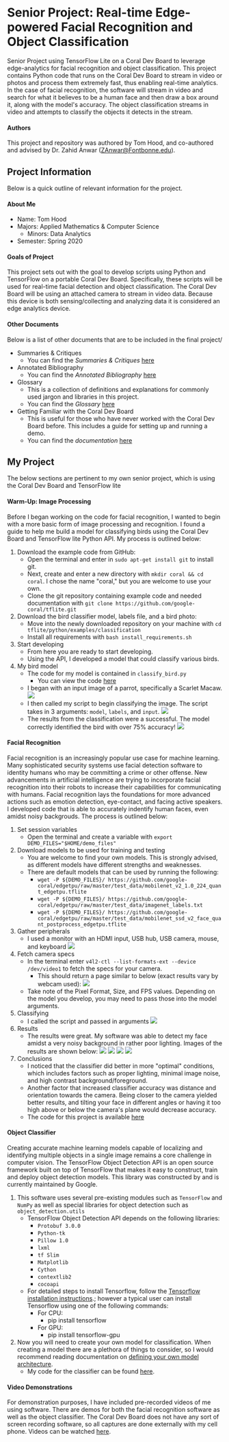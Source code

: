 # Senior Project: Real-time Edge-powered Facial Recognition and Object Classification
Senior Project using TensorFlow Lite on a Coral Dev Board to leverage edge-analytics for facial recognition and object classification. This project contains Python code that runs on the Coral Dev Board to stream in video or photos and process them extremely fast, thus enabling real-time analytics. In the case of facial recognition, the software will stream in video and search for what it believes to be a human face and then draw a box around it, along with the model's accuracy. The object classification streams in video and attempts to classify the objects it detects in the stream.

#### Authors
This project and repository was authored by Tom Hood, and co-authored and advised by Dr. Zahid Anwar (ZAnwar@Fontbonne.edu).

## Project Information
Below is a quick outline of relevant information for the project.

#### About Me
* Name: Tom Hood
* Majors: Applied Mathematics & Computer Science
    * Minors: Data Analytics
* Semester: Spring 2020

#### Goals of Project
This project sets out with the goal to develop scripts using Python and TensorFlow on a portable Coral Dev Board. Specifically, these scripts will be used for real-time facial detection and object classification. The Coral Dev Board will be using an attached camera to stream in video data. Because this device is both sensing/collecting and analyzing data it is considered an edge analytics device. 

#### Other Documents 
Below is a list of other documents that are to be included in the final project/
* Summaries & Critiques
   * You can find the *Summaries & Critiques* [here](https://github.com/thood21/SeniorProject/tree/master/Summaries%26Critiques)
* Annotated Bibliography
   * You can find the *Annotated Bibliography* [here](https://github.com/thood21/SeniorProject/tree/master/AnnotatedBibliography)
* Glossary
   * This is a collection of definitions and explanations for commonly used jargon and libraries in this project.
   * You can find the *Glossary* [here](https://github.com/thood21/SeniorProject/tree/master/Glossary)
* Getting Familiar with the Coral Dev Board
   * This is useful for those who have never worked with the Coral Dev Board before. This includes a guide for setting up and running a demo.
   * You can find the *documentation* [here](https://github.com/thood21/SeniorProject/tree/master/GettingFamiliarWithCoral)
   
## My Project
The below sections are pertinent to my own senior project, which is using the Coral Dev Board and TensorFlow lite

#### Warm-Up: Image Processing
Before I began working on the code for facial recognition, I wanted to begin with a more basic form of image processing and recognition. I found a guide to help me build a model for classifying birds using the Coral Dev Board and TensorFlow lite Python API. My process is outlined below:

1. Download the example code from GitHub:
   - Open the terminal and enter in `sudo apt-get install git` to install git.
   - Next, create and enter a new directory with `mkdir coral && cd coral`. I chose the name "coral," but you are welcome to use your own.
   - Clone the git repository containing example code and needed documentation with `git clone https://github.com/google-coral/tflite.git`
2. Download the bird classifier model, labels file, and a bird photo:
    - Move into the newly downloaded repository on your machine with `cd tflite/python/examples/classification`
    - Install all requirements with `bash install_requirements.sh`
3. Start developing
   - From here you are ready to start developing.
   - Using the API, I developed a model that could classify various birds.
4. My bird model
   - The code for my model is contained in `classify_bird.py`
      - You can view the code [here](https://github.com/thood21/SeniorProject/blob/master/Code/BirdClassification/classify_bird.py)
   - I began with an input image of a parrot, specifically a Scarlet Macaw.
   ![](etc/parrot.png)
   - I then called my script to begin classifying the image. The script takes in 3 arguments: `model`, `labels`, and `input`.
   ![](etc/script_call.png)
   - The results from the classification were a successful. The model correctly identified the bird with over 75% accuracy!
   ![](etc/model_results.png)

#### Facial Recognition
Facial recognition is an increasingly popular use case for machine learning. Many sophisticated security systems use facial detection software to identity humans who may be committing a crime or other offense. New advancements in artificial intelligence are trying to incorporate facial recognition into their robots to increase their capabilities for communicating with humans. Facial recognition lays the foundations for more advanced actions such as emotion detection, eye-contact, and facing active speakers. I developed code that is able to accurately indentify human faces, even amidst noisy backgrouds. The process is outlined below:

1. Set session variables
   - Open the terminal and create a variable with `export DEMO_FILES="$HOME/demo_files"`
2. Download models to be used for training and testing
   - You are welcome to find your own models. This is strongly advised, as different models have different strengths and weaknesses.
   - There are default models that can be used by running the following:
      - `wget -P ${DEMO_FILES}/ https://github.com/google-coral/edgetpu/raw/master/test_data/mobilenet_v2_1.0_224_quant_edgetpu.tflite`
      - `wget -P ${DEMO_FILES}/ https://github.com/google-coral/edgetpu/raw/master/test_data/imagenet_labels.txt`
      - `wget -P ${DEMO_FILES}/ https://github.com/google-coral/edgetpu/raw/master/test_data/mobilenet_ssd_v2_face_quant_postprocess_edgetpu.tflite`
3. Gather peripherals
   - I used a monitor with an HDMI input, USB hub, USB camera, mouse, and keyboard
   ![](etc/camsetup.jpeg)
4. Fetch camera specs
   - In the terminal enter `v4l2-ctl --list-formats-ext --device /dev/video1` to fetch the specs for your camera.
      - This should return a page similar to below (exact results vary by webcam used):
   ![](etc/cam_specs.png)
   - Take note of the Pixel Format, Size, and FPS values. Depending on the model you develop, you may need to pass those into the model arguments.
5. Classifying
   - I called the script and passed in arguments
   ![](etc/facial_script_call.png)
6. Results
    - The results were great. My software was able to detect my face amidst a very noisy background in rather poor lighting. Images of the results are shown below:
    ![](etc/facial1.jpeg)
    ![](etc/facial2.jpeg)
    ![](etc/facial3.jpeg)
    ![](etc/facial4.jpeg)
7. Conclusions
   - I noticed that the classifier did better in more "optimal" conditions, which includes factors such as proper lighting, minimal image noise, and high contrast background/foreground.
   - Another factor that increased classifier accuracy was distance and orientation towards the camera. Being closer to the camera yielded better results, and tilting your face in different angles or having it too high above or below the camera's plane would decrease accuracy.
   - The code for this project is available [here](https://github.com/thood21/SeniorProject/blob/master/Code/FacialRecognition.py)

#### Object Classifier
Creating accurate machine learning models capable of localizing and identifying multiple objects in a single image remains a core challenge in computer vision. The TensorFlow Object Detection API is an open source framework built on top of TensorFlow that makes it easy to construct, train and deploy object detection models. This library was constructed by and is currently maintained by Google. 

   1. This software uses several pre-existing modules such as `TensorFlow` and `NumPy` as well as special libraries for object
   detection such as `object_detection.utils`
      - TensorFlow Object Detection API depends on the following libraries:
         - `Protobuf 3.0.0`
         - `Python-tk`
         - `Pillow 1.0`
         - `lxml`
         - `tf Slim`
         - `Matplotlib`
         - `Cython`
         - `contextlib2`
         - `cocoapi `
      - For detailed steps to install Tensorflow, follow the [Tensorflow installation instructions](https://www.tensorflow.org/install/).; however a typical user can install Tensorflow using one of the following commands:
         - For CPU:
            - pip install tensorflow
         - For GPU:
            - pip install tensorflow-gpu
   2. Now you will need to create your own model for classification. When creating a model there are a plethora of things to consider, so I would recommend reading documentation on [defining your own model architecture](https://github.com/tensorflow/models/blob/master/research/object_detection/g3doc/defining_your_own_model.md).
      - My code for the classifier can be found [here](https://github.com/thood21/SeniorProject/blob/master/Code/ObjectClassifier.py).
      
#### Video Demonstrations
For demonstration purposes, I have included pre-recorded videos of me using software. There are demos for both the facial recognition software as well as the object classifier. The Coral Dev Board does not have any sort of screen recording software, so all captures are done externally with my cell phone. Videos can be watched [here](https://github.com/thood21/SeniorProject/tree/master/VideoDemos).
